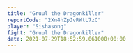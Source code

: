 ```yaml
---
title: "Gruul the Dragonkiller"
reportCode: "2Xn4hZpJvRWtL7zC"
player: "Sishasong"
fight: "Gruul the Dragonkiller"
date: 2021-07-29T18:52:59.061000+00:00
---
```

